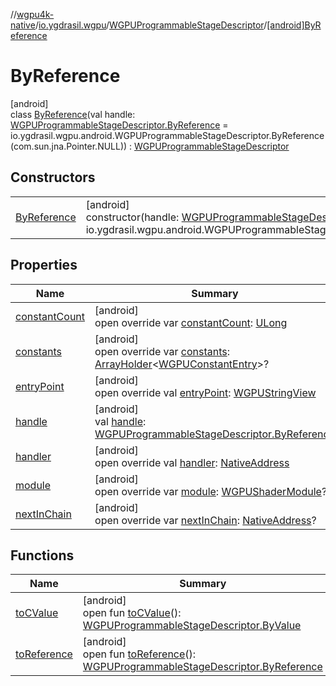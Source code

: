 //[wgpu4k-native](../../../../index.md)/[io.ygdrasil.wgpu](../../index.md)/[WGPUProgrammableStageDescriptor](../index.md)/[[android]ByReference](index.md)

# ByReference

[android]\
class [ByReference](index.md)(val handle: [WGPUProgrammableStageDescriptor.ByReference](../../../io.ygdrasil.wgpu.android/-w-g-p-u-programmable-stage-descriptor/-by-reference/index.md) = io.ygdrasil.wgpu.android.WGPUProgrammableStageDescriptor.ByReference(com.sun.jna.Pointer.NULL)) : [WGPUProgrammableStageDescriptor](../index.md)

## Constructors

| | |
|---|---|
| [ByReference](-by-reference.md) | [android]<br>constructor(handle: [WGPUProgrammableStageDescriptor.ByReference](../../../io.ygdrasil.wgpu.android/-w-g-p-u-programmable-stage-descriptor/-by-reference/index.md) = io.ygdrasil.wgpu.android.WGPUProgrammableStageDescriptor.ByReference(com.sun.jna.Pointer.NULL)) |

## Properties

| Name | Summary |
|---|---|
| [constantCount](constant-count.md) | [android]<br>open override var [constantCount](constant-count.md): [ULong](https://kotlinlang.org/api/core/kotlin-stdlib/kotlin/-u-long/index.html) |
| [constants](constants.md) | [android]<br>open override var [constants](constants.md): [ArrayHolder](../../../ffi/-array-holder/index.md)&lt;[WGPUConstantEntry](../../-w-g-p-u-constant-entry/index.md)&gt;? |
| [entryPoint](entry-point.md) | [android]<br>open override val [entryPoint](entry-point.md): [WGPUStringView](../../-w-g-p-u-string-view/index.md) |
| [handle](handle.md) | [android]<br>val [handle](handle.md): [WGPUProgrammableStageDescriptor.ByReference](../../../io.ygdrasil.wgpu.android/-w-g-p-u-programmable-stage-descriptor/-by-reference/index.md) |
| [handler](handler.md) | [android]<br>open override val [handler](handler.md): [NativeAddress](../../../ffi/-native-address/index.md) |
| [module](module.md) | [android]<br>open override var [module](module.md): [WGPUShaderModule](../../-w-g-p-u-shader-module/index.md)? |
| [nextInChain](next-in-chain.md) | [android]<br>open override var [nextInChain](next-in-chain.md): [NativeAddress](../../../ffi/-native-address/index.md)? |

## Functions

| Name | Summary |
|---|---|
| [toCValue](../[android]to-c-value.md) | [android]<br>open fun [toCValue](../[android]to-c-value.md)(): [WGPUProgrammableStageDescriptor.ByValue](../../../io.ygdrasil.wgpu.android/-w-g-p-u-programmable-stage-descriptor/-by-value/index.md) |
| [toReference](../to-reference.md) | [android]<br>open fun [toReference](../to-reference.md)(): [WGPUProgrammableStageDescriptor.ByReference](../../../io.ygdrasil.wgpu.android/-w-g-p-u-programmable-stage-descriptor/-by-reference/index.md) |